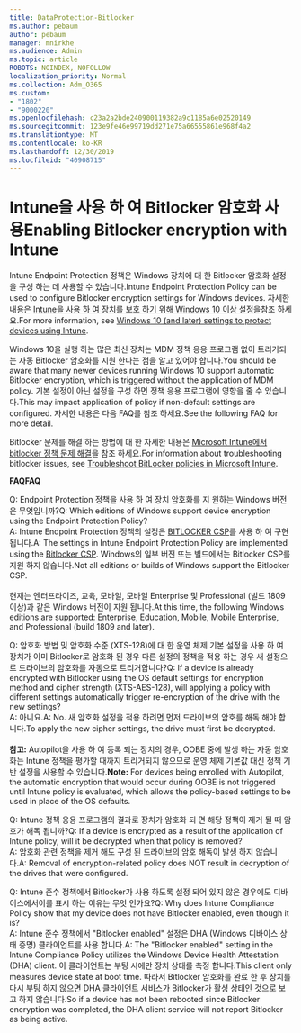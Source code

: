 ```yaml
---
title: DataProtection-Bitlocker
ms.author: pebaum
author: pebaum
manager: mnirkhe
ms.audience: Admin
ms.topic: article
ROBOTS: NOINDEX, NOFOLLOW
localization_priority: Normal
ms.collection: Adm_O365
ms.custom:
- "1802"
- "9000220"
ms.openlocfilehash: c23a2a2bde240900119382a9c1185a6e02520149
ms.sourcegitcommit: 123e9fe46e99719dd271e75a66555861e968f4a2
ms.translationtype: MT
ms.contentlocale: ko-KR
ms.lasthandoff: 12/30/2019
ms.locfileid: "40908715"
---
```

# <a name="enabling-bitlocker-encryption-with-intune"></a><span data-ttu-id="6ebaf-102">Intune을 사용 하 여 Bitlocker 암호화 사용</span><span class="sxs-lookup"><span data-stu-id="6ebaf-102">Enabling Bitlocker encryption with Intune</span></span>

 <span data-ttu-id="6ebaf-103">Intune Endpoint Protection 정책은 Windows 장치에 대 한 Bitlocker 암호화 설정을 구성 하는 데 사용할 수 있습니다.</span><span class="sxs-lookup"><span data-stu-id="6ebaf-103">Intune Endpoint Protection Policy can be used to configure Bitlocker encryption settings for Windows devices.</span></span> <span data-ttu-id="6ebaf-104">자세한 내용은 [Intune을 사용 하 여 장치를 보호 하기 위해 Windows 10 이상 설정을](https://docs.microsoft.com/intune/endpoint-protection-windows-10#windows-encryption)참조 하세요.</span><span class="sxs-lookup"><span data-stu-id="6ebaf-104">For more information, see [Windows 10 (and later) settings to protect devices using Intune](https://docs.microsoft.com/intune/endpoint-protection-windows-10#windows-encryption).</span></span>
 
<span data-ttu-id="6ebaf-105">Windows 10을 실행 하는 많은 최신 장치는 MDM 정책 응용 프로그램 없이 트리거되는 자동 Bitlocker 암호화를 지원 한다는 점을 알고 있어야 합니다.</span><span class="sxs-lookup"><span data-stu-id="6ebaf-105">You should be aware that many newer devices running Windows 10 support automatic Bitlocker encryption, which is triggered without the application of MDM policy.</span></span> <span data-ttu-id="6ebaf-106">기본 설정이 아닌 설정을 구성 하면 정책 응용 프로그램에 영향을 줄 수 있습니다.</span><span class="sxs-lookup"><span data-stu-id="6ebaf-106">This may impact application of policy if non-default settings are configured.</span></span> <span data-ttu-id="6ebaf-107">자세한 내용은 다음 FAQ를 참조 하세요.</span><span class="sxs-lookup"><span data-stu-id="6ebaf-107">See the following FAQ for more detail.</span></span>
 
<span data-ttu-id="6ebaf-108">Bitlocker 문제를 해결 하는 방법에 대 한 자세한 내용은 [Microsoft Intune에서 bitlocker 정책 문제 해결](https://docs.microsoft.com/intune/protect/troubleshoot-bitlocker-policies)을 참조 하세요.</span><span class="sxs-lookup"><span data-stu-id="6ebaf-108">For information about troubleshooting bitlocker issues, see [Troubleshoot BitLocker policies in Microsoft Intune](https://docs.microsoft.com/intune/protect/troubleshoot-bitlocker-policies).</span></span>
 
 
<span data-ttu-id="6ebaf-109">**FAQ**</span><span class="sxs-lookup"><span data-stu-id="6ebaf-109">**FAQ**</span></span>

 <span data-ttu-id="6ebaf-110">Q: Endpoint Protection 정책을 사용 하 여 장치 암호화를 지 원하는 Windows 버전은 무엇입니까?</span><span class="sxs-lookup"><span data-stu-id="6ebaf-110">Q: Which editions of Windows support device encryption using the Endpoint Protection Policy?</span></span><br>
 <span data-ttu-id="6ebaf-111">A: Intune Endpoint Protection 정책의 설정은 [BITLOCKER CSP](https://docs.microsoft.com/windows/client-management/mdm/bitlocker-csp)를 사용 하 여 구현 됩니다.</span><span class="sxs-lookup"><span data-stu-id="6ebaf-111">A: The settings in Intune Endpoint Protection Policy  are implemented using the [Bitlocker CSP](https://docs.microsoft.com/windows/client-management/mdm/bitlocker-csp).</span></span> <span data-ttu-id="6ebaf-112">Windows의 일부 버전 또는 빌드에서는 Bitlocker CSP를 지원 하지 않습니다.</span><span class="sxs-lookup"><span data-stu-id="6ebaf-112">Not all editions or builds of Windows support the Bitlocker CSP.</span></span> <br><br>
      <span data-ttu-id="6ebaf-113">현재는 엔터프라이즈, 교육, 모바일, 모바일 Enterprise 및 Professional (빌드 1809 이상)과 같은 Windows 버전이 지원 됩니다.</span><span class="sxs-lookup"><span data-stu-id="6ebaf-113">At this time, the following Windows editions are supported: Enterprise, Education, Mobile, Mobile Enterprise, and Professional (build 1809 and later).</span></span>
 
<span data-ttu-id="6ebaf-114">Q: 암호화 방법 및 암호화 수준 (XTS-128)에 대 한 운영 체제 기본 설정을 사용 하 여 장치가 이미 Bitlocker로 암호화 된 경우 다른 설정의 정책을 적용 하는 경우 새 설정으로 드라이브의 암호화를 자동으로 트리거합니다?</span><span class="sxs-lookup"><span data-stu-id="6ebaf-114">Q: If a device is already encrypted with Bitlocker using the OS default settings for encryption method and cipher strength (XTS-AES-128), will applying a policy with different settings automatically trigger re-encryption of the drive with the new settings?</span></span><br>
<span data-ttu-id="6ebaf-115">A: 아니요.</span><span class="sxs-lookup"><span data-stu-id="6ebaf-115">A: No.</span></span> <span data-ttu-id="6ebaf-116">새 암호화 설정을 적용 하려면 먼저 드라이브의 암호를 해독 해야 합니다.</span><span class="sxs-lookup"><span data-stu-id="6ebaf-116">To apply the new cipher settings, the drive must first be decrypted.</span></span><br><br>
<span data-ttu-id="6ebaf-117">**참고:** Autopilot을 사용 하 여 등록 되는 장치의 경우, OOBE 중에 발생 하는 자동 암호화는 Intune 정책을 평가할 때까지 트리거되지 않으므로 운영 체제 기본값 대신 정책 기반 설정을 사용할 수 있습니다.</span><span class="sxs-lookup"><span data-stu-id="6ebaf-117">**Note:** For devices being enrolled with Autopilot, the automatic encryption that would occur during OOBE is not triggered until Intune policy is evaluated, which allows the policy-based settings to be used in place of the OS defaults.</span></span>
 
<span data-ttu-id="6ebaf-118">Q: Intune 정책 응용 프로그램의 결과로 장치가 암호화 되 면 해당 정책이 제거 될 때 암호가 해독 됩니까?</span><span class="sxs-lookup"><span data-stu-id="6ebaf-118">Q: If a device is encrypted as a result of the  application of Intune policy, will it be decrypted when that policy is removed?</span></span><br>
<span data-ttu-id="6ebaf-119">A: 암호화 관련 정책을 제거 해도 구성 된 드라이브의 암호 해독이 발생 하지 않습니다.</span><span class="sxs-lookup"><span data-stu-id="6ebaf-119">A: Removal of encryption-related policy does NOT result in decryption of the drives that were configured.</span></span>
 
<span data-ttu-id="6ebaf-120">Q: Intune 준수 정책에서 Bitlocker가 사용 하도록 설정 되어 있지 않은 경우에도 디바이스에서이를 표시 하는 이유는 무엇 인가요?</span><span class="sxs-lookup"><span data-stu-id="6ebaf-120">Q: Why does Intune Compliance Policy show that my device does not have Bitlocker enabled, even though it is?</span></span><br>
<span data-ttu-id="6ebaf-121">A: Intune 준수 정책에서 "Bitlocker enabled" 설정은 DHA (Windows 디바이스 상태 증명) 클라이언트를 사용 합니다.</span><span class="sxs-lookup"><span data-stu-id="6ebaf-121">A: The "Bitlocker enabled" setting in the Intune Compliance Policy utilizes the Windows Device Health Attestation  (DHA) client.</span></span> <span data-ttu-id="6ebaf-122">이 클라이언트는 부팅 시에만 장치 상태를 측정 합니다.</span><span class="sxs-lookup"><span data-stu-id="6ebaf-122">This client only measures device state at boot time.</span></span> <span data-ttu-id="6ebaf-123">따라서 Bitlocker 암호화를 완료 한 후 장치를 다시 부팅 하지 않으면 DHA 클라이언트 서비스가 Bitlocker가 활성 상태인 것으로 보고 하지 않습니다.</span><span class="sxs-lookup"><span data-stu-id="6ebaf-123">So if a device has not been rebooted since Bitlocker encryption was completed, the DHA client service will not report Bitlocker as being active.</span></span>
 
 
